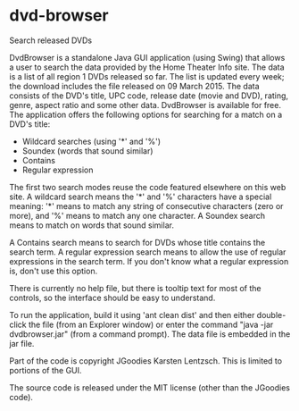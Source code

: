 # dvd-browser
Search released DVDs

DvdBrowser is a standalone Java GUI application (using Swing) that allows a user to search the data provided by the Home Theater Info site. The data is a list of all region 1 DVDs released so far. The list is updated every week; the download includes the file released on 09 March 2015. The data consists of the DVD's title, UPC code, release date (movie and DVD), rating, genre, aspect ratio and some other data. DvdBrowser is available for free. The application offers the following options for searching for a match on a DVD's title:

* Wildcard searches (using '*' and '%')
* Soundex (words that sound similar)
* Contains
* Regular expression

The first two search modes reuse the code featured elsewhere on this web site. A wildcard search means the '\*' and '%' characters have a special meaning: '\*' means to match any string of consecutive characters (zero or more), and '%' means to match any one character. A Soundex search means to match on words that sound similar.

A Contains search means to search for DVDs whose title contains the search term. A regular expression search means to allow the use of regular expressions in the search term. If you don't know what a regular expression is, don't use this option.

There is currently no help file, but there is tooltip text for most of the controls, so the interface should be easy to understand.

To run the application, build it using 'ant clean dist' and then either double-click the file (from an Explorer window) or enter the command "java -jar dvdbrowser.jar" (from a command prompt). The data file is embedded in the jar file.

Part of the code is copyright JGoodies Karsten Lentzsch. This is limited to portions of the GUI.

The source code is released under the MIT license (other than the JGoodies code).
